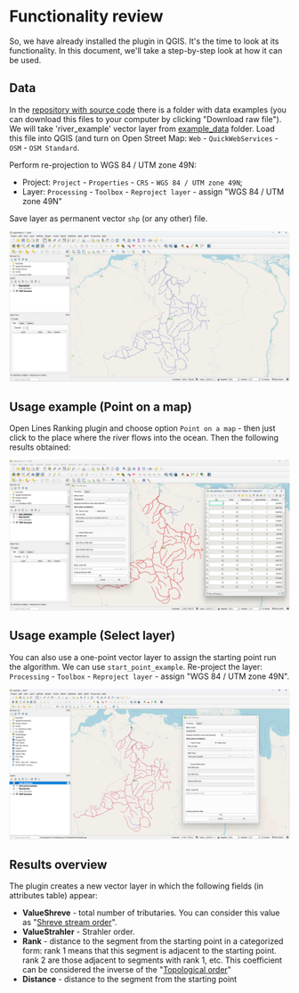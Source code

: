 # Functionality review

So, we have already installed the plugin in QGIS. 
It's the time to look at its functionality. 
In this document, we'll take a step-by-step look at how it can be used. 

## Data 

In the [repository with source code](https://github.com/ChrisLisbon/QGIS_LinesRankingPlugin)
there is a folder with data examples (you can download this files to your computer by clicking "Download raw file"). We will take 'river_example' vector layer from [example_data](https://github.com/ChrisLisbon/QGIS_LinesRankingPlugin/tree/master/example_data) folder.
Load this file into QGIS (and turn on Open Street Map: `Web` - `QuickWebServices` - `OSM` - `OSM Standard`.

Perform re-projection to WGS 84 / UTM zone 49N: 

- Project: `Project` - `Properties` - `CRS` - `WGS 84 / UTM zone 49N`;
- Layer: `Processing` - `Toolbox` - `Reproject layer` - assign "WGS 84 / UTM zone 49N"

Save layer as permanent vector `shp` (or any other) file. 

<img src="https://raw.githubusercontent.com/ChrisLisbon/QGIS_LinesRankingPlugin/master/images/load_river_example.png" width="750"/>


## Usage example (Point on a map) 

Open Lines Ranking plugin and choose option `Point on a map` - then just click to the place 
where the river flows into the ocean. Then the following results obtained:

<img src="https://raw.githubusercontent.com/ChrisLisbon/QGIS_LinesRankingPlugin/master/images/river_finished.png" width="750"/>

## Usage example (Select layer) 

You can also use a one-point vector layer to assign the starting point run the algorithm.
We can use `start_point_example`. Re-project the layer: `Processing` - `Toolbox` - `Reproject layer` - assign "WGS 84 / UTM zone 49N".

<img src="https://raw.githubusercontent.com/ChrisLisbon/QGIS_LinesRankingPlugin/master/images/start_point_layer.png" width="750"/>

## Results overview 

The plugin creates a new vector layer in which the following fields (in attributes table) appear:

- **ValueShreve** - total number of tributaries. You can consider this value as "[Shreve stream order](https://en.wikipedia.org/wiki/Stream_order)". 
- **ValueStrahler** - Strahler order.
- **Rank** - distance to the segment from the starting point in a categorized form: rank 1 means 
  that this segment is adjacent to the starting point. rank 2 are those adjacent to segments 
  with rank 1, etc. This coefficient can be considered the inverse of the "[Topological order](https://en.wikipedia.org/wiki/Stream_order#Horton_and_topological_stream_orders)"
- **Distance** - distance to the segment from the starting point
